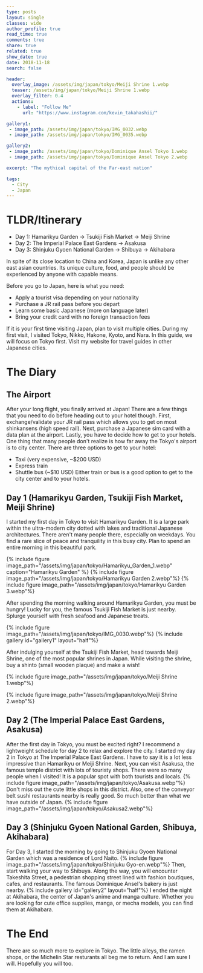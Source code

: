 ```yaml
---
type: posts
layout: single
classes: wide
author_profile: true
read_time: true
comments: true
share: true
related: true
show_date: true
date: 2018-11-18
search: false

header:
  overlay_image: /assets/img/japan/tokyo/Meiji Shrine 1.webp
  teaser: /assets/img/japan/tokyo/Meiji Shrine 1.webp
  overlay_filter: 0.4
  actions:
    - label: "Follow Me"
      url: "https://www.instagram.com/kevin_takahashii/"

gallery1:
 - image_path: /assets/img/japan/tokyo/IMG_0032.webp
 - image_path: /assets/img/japan/tokyo/IMG_0035.webp

gallery2:
 - image_path: /assets/img/japan/tokyo/Dominique Ansel Tokyo 1.webp
 - image_path: /assets/img/japan/tokyo/Dominique Ansel Tokyo 2.webp

excerpt: "The mythical capital of the Far-east nation"

tags:
  - City
  - Japan
---
```


# TLDR/Itinerary
* Day 1: Hamarikyu Garden -> Tsukiji Fish Market -> Meiji Shrine
* Day 2: The Imperial Palace East Gardens -> Asakusa
* Day 3: Shinjuku Gyoen National Garden -> Shibuya -> Akihabara

In spite of its close location to China and Korea, Japan is unlike any other east asian countries. Its unique culture, food, and people should be experienced by anyone with capable means.

Before you go to Japan, here is what you need:
* Apply a tourist visa depending on your nationality
* Purchase a JR rail pass before you depart
* Learn some basic Japanese (more on language later)
* Bring your credit card with no foreign transaction fees

If it is your first time visiting Japan, plan to visit multiple cities. During my first visit, I visited Tokyo, Nikko, Hakone, Kyoto, and Nara. In this guide, we will focus on Tokyo first. Visit my website for travel guides in other Japanese cities.

# The Diary
## The Airport
After your long flight, you finally arrived at Japan! There are a few things that you need to do before heading out to your hotel though. First, exchange/validate your JR rail pass which allows you to get on most shinkansens (high speed rail). Next, purchase a Japanese sim card with a data plan at the airport. Lastly, you have to decide how to get to your hotels. One thing that many people don't realize is how far away the Tokyo's airport is to city center. There are three options to get to your hotel:
* Taxi (very expensive, ~$200 USD)
* Express train
* Shuttle bus (~$10 USD)
Either train or bus is a good option to get to the city center and to your hotels.

## Day 1 (Hamarikyu Garden, Tsukiji Fish Market, Meiji Shrine)

I started my first day in Tokyo to visit Hamarikyu Garden. It is a large park within the ultra-modern city dotted with lakes and traditional Japanese architectures. There aren't many people there, especially on weekdays. You find a rare slice of peace and tranquility in this busy city. Plan to spend an entire morning in this beautiful park.

{% include figure image_path="/assets/img/japan/tokyo/Hamarikyu_Garden_1.webp" caption="Hamarikyu Garden" %}
{% include figure image_path="/assets/img/japan/tokyo/Hamarikyu Garden 2.webp"%}
{% include figure image_path="/assets/img/japan/tokyo/Hamarikyu Garden 3.webp"%}

After spending the morning walking around Hamarikyu Garden, you must be hungry! Lucky for you, the famous Tsukiji Fish Market is just nearby. Splurge yourself with fresh seafood and Japanese treats.

{% include figure image_path="/assets/img/japan/tokyo/IMG_0030.webp"%}
{% include gallery id="gallery1" layout="half"%}

After indulging yourself at the Tsukiji Fish Market, head towards Meiji Shrine, one of the most popular shrines in Japan. While visiting the shrine, buy a shinto (small wooden plaque) and make a wish!


{% include figure image_path="/assets/img/japan/tokyo/Meiji Shrine 1.webp"%}

{% include figure image_path="/assets/img/japan/tokyo/Meiji Shrine 2.webp"%}

## Day 2 (The Imperial Palace East Gardens, Asakusa)
After the first day in Tokyo, you must be excited right? I recommend a lightweight schedule for day 2 to relax and explore the city.
I started my day 2 in Tokyo at The Imperial Palace East Gardens. I have to say it is a lot less impressive than Hamarikyu or Meiji Shrine. Next, you can visit Asakusa, the famous temple district with lots of touristy shops. There were so many people when I visited! It is a popular spot with both tourists and locals.
{% include figure image_path="/assets/img/japan/tokyo/Asakusa.webp"%}
Don't miss out the cute little shops in this district. Also, one of the conveyor belt sushi restaurants nearby is really good. So much better than what we have outside of Japan.
{% include figure image_path="/assets/img/japan/tokyo/Asakusa2.webp"%}

##  Day 3 (Shinjuku Gyoen National Garden, Shibuya, Akihabara)
For Day 3, I started the morning by going to Shinjuku Gyoen National Garden which was a residence of Lord Naito.
{% include figure image_path="/assets/img/japan/tokyo/Shinjuku Gyo-en.webp"%}
Then, start walking your way to Shibuya. Along the way, you will encounter Takeshita Street, a pedestrian shopping street lined with fashion boutiques, cafes, and restaurants. The famous Dominique Ansel's bakery is just nearby.
{% include gallery id="gallery2" layout="half"%}
I ended the night at Akihabara, the center of Japan's anime and manga culture. Whether you are looking for cute office supplies, manga, or mecha models, you can find them at Akihabara.


# The End
There are so much more to explore in Tokyo. The little alleys, the ramen shops, or the Michelin Star resturants all beg me to return. And I am sure I will. Hopefully you will too.
